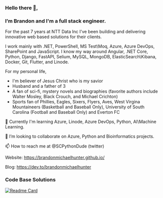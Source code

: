 ### Hello there 👋, 

### I’m Brandon and I'm a full stack engineer.

For the past 7 years at NTT Data Inc I've been building and delivering innovative web based solutions for their clients.

I work mainly with .NET, PowerShell, MS Test\Moq, Azure, Azure DevOps, SharePoint and JavaScript. I know my way around Angular, .NET Core, Python, Django, FastAPI,  Selium, MySQL, MongoDB, ElasticSearch\Kibana, Docker, Git, Flutter, and Linode.

For my personal life, 
 - I'm believer of Jesus Christ who is my savior 
 - Husband and a father of 3
 - A fan of sci-fi, mystery novels and biographies (favorite authors include Walter Mosley, Black Crouch, and Michael Crichton) 
 - Sports fan of Phillies, Eagles, Sixers, Flyers, Aves, West Virgina Mountaineers (Basketball and Baseball Only), University of South Carolina (Football and Baseball Only) and Everton FC

🌱 Currently I'm learning Azure, Linode, Azure DevOps, Python, AI\Machine Learning.

💞️ I’m looking to collaborate on Azure, Python and Bioinformatics projects.

📫 How to reach me at @SCPythonDude (twitter)

Website: https://brandonmichaelhunter.github.io/

Blog: https://dev.to/brandonmichaelhunter
<!---
brandonmichaelhunter/brandonmichaelhunter is a ✨ special ✨ repository because its `README.md` (this file) appears on your GitHub profile.
You can click the Preview link to take a look at your changes.
--->
 

### Code Base Solutions 

[![Readme Card](https://github-readme-stats.vercel.app/api/pin/?username=brandonmichaelhunter&repo=Azure&show_icons=true&theme=transparent&description_lines_count=3)](https://github.com/brandonmichaelhunter/Azure)


<!--

Not support on GitHub Markdown:

<iframe src="https://raw.githubusercontent.com/HariSekhon/HariSekhon/main/knowledge.md" width="100%" height="500px"></iframe>

Does nothing:

<embed src="https://raw.githubusercontent.com/HariSekhon/HariSekhon/main/knowledge.md" width="100%" height="500px" />

-->
